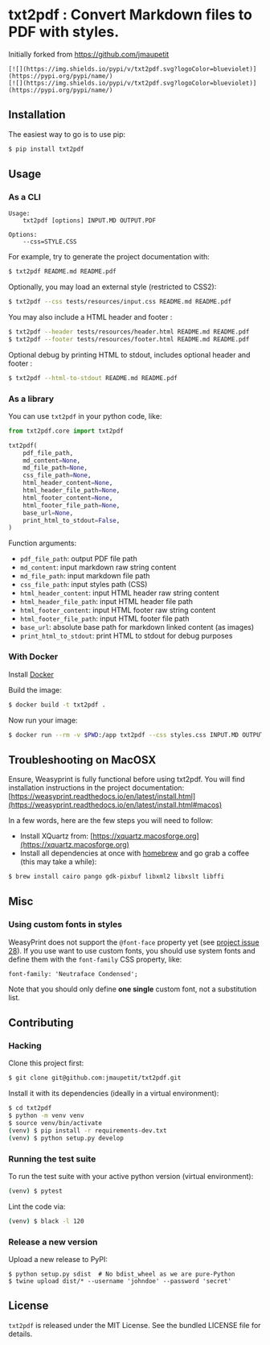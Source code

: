 # txt2pdf : Convert Markdown files to PDF with styles.

Initially forked from https://github.com/jmaupetit

<p align="center">

    [![](https://img.shields.io/pypi/v/txt2pdf.svg?logoColor=blueviolet)](https://pypi.org/pypi/name/)
    [![](https://img.shields.io/pypi/v/txt2pdf.svg?logoColor=blueviolet)](https://pypi.org/pypi/name/)

</p>

## Installation

The easiest way to go is to use pip:

```bash
$ pip install txt2pdf
```

## Usage

### As a CLI

```
Usage:
    txt2pdf [options] INPUT.MD OUTPUT.PDF

Options:
    --css=STYLE.CSS
```

For example, try to generate the project documentation with:

```bash
$ txt2pdf README.md README.pdf
```

Optionally, you may load an external style (restricted to CSS2):

```bash
$ txt2pdf --css tests/resources/input.css README.md README.pdf
```

You may also include a HTML header and footer :

```bash
$ txt2pdf --header tests/resources/header.html README.md README.pdf
$ txt2pdf --footer tests/resources/footer.html README.md README.pdf
```

Optional debug by printing HTML to stdout, includes optional header and footer :

```bash
$ txt2pdf --html-to-stdout README.md README.pdf
```

### As a library

You can use `txt2pdf` in your python code, like:

```python
from txt2pdf.core import txt2pdf

txt2pdf(
    pdf_file_path,
    md_content=None,
    md_file_path=None,
    css_file_path=None,
    html_header_content=None,
    html_header_file_path=None,
    html_footer_content=None,
    html_footer_file_path=None,
    base_url=None,
    print_html_to_stdout=False,
)
```

Function arguments:

* `pdf_file_path`: output PDF file path
* `md_content`: input markdown raw string content
* `md_file_path`: input markdown file path
* `css_file_path`: input styles path (CSS)
* `html_header_content`: input HTML header raw string content
* `html_header_file_path`: input HTML header file path
* `html_footer_content`: input HTML footer raw string content
* `html_footer_file_path`: input HTML footer file path
* `base_url`: absolute base path for markdown linked content (as images)
* `print_html_to_stdout`: print HTML to stdout for debug purposes

### With Docker

Install [Docker](https://www.docker.com/)

Build the image:

```bash
$ docker build -t txt2pdf .
```

Now run your image:

```bash
$ docker run --rm -v $PWD:/app txt2pdf --css styles.css INPUT.MD OUTPUT.PDF
```

## Troubleshooting on MacOSX

Ensure, Weasyprint is fully functional before using txt2pdf. You will find
installation instructions in the project documentation:
[https://weasyprint.readthedocs.io/en/latest/install.html](https://weasyprint.readthedocs.io/en/latest/install.html#macos)

In a few words, here are the few steps you will need to follow:

* Install XQuartz from:
  [https://xquartz.macosforge.org](https://xquartz.macosforge.org)
* Install all dependencies at once with
  [homebrew](http://mxcl.github.io/homebrew/) and go grab a coffee (this may
  take a while):

```bash
$ brew install cairo pango gdk-pixbuf libxml2 libxslt libffi
```

## Misc

### Using custom fonts in styles

WeasyPrint does not support the `@font-face` property yet (see [project issue
28](https://github.com/Kozea/WeasyPrint/issues/28)). If you use want to use
custom fonts, you should use system fonts and define them with the `font-family`
CSS property, like:

```
font-family: 'Neutraface Condensed';
```

Note that you should only define **one single** custom font, not a substitution
list.

## Contributing

### Hacking

Clone this project first:

```bash
$ git clone git@github.com:jmaupetit/txt2pdf.git
```

Install it with its dependencies (ideally in a virtual environment):

```bash
$ cd txt2pdf
$ python -m venv venv
$ source venv/bin/activate
(venv) $ pip install -r requirements-dev.txt
(venv) $ python setup.py develop
```

### Running the test suite

To run the test suite with your active python version (virtual environment):

```bash
(venv) $ pytest
```

Lint the code via:

```bash
(venv) $ black -l 120
```

### Release a new version

Upload a new release to PyPI:

```
$ python setup.py sdist  # No bdist_wheel as we are pure-Python
$ twine upload dist/* --username 'johndoe' --password 'secret'
```

## License

`txt2pdf` is released under the MIT License. See the bundled LICENSE file for
details.
